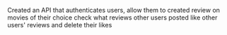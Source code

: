 Created an API that authenticates users, 
allow them to created review on movies of their choice 
check what reviews other users posted
like other users' reviews and delete their likes